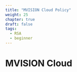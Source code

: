 ```yaml
---
title: "MVISION Cloud Policy"
weight: 25
chapter: true
draft: false
tags:
  - RSA
  - beginner
---
```


# MVISION Cloud


